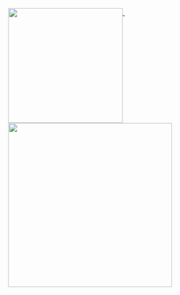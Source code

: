 <!-- ### Hi there 👋 
[![My GitHub Stats](https://github-readme-stats.vercel.app/api/?username=Weapon-X6&count_private=false&theme=tokyonight&showicons=true&title_color=ffd700)]()
   [![My GitHub Language Stats](https://github-readme-stats.vercel.app/api/top-langs/?username=Weapon-X6&langs_count=5&theme=tokyonight&title_color=ffd700)]()
-->
<a href="https://github.com/kjmczk">
  <img height="233" align="top" src="https://github-readme-stats.vercel.app/api/?username=Weapon-X6&count_private=true&theme=tokyonight&show_icons=true&title_color=ffd700" />
</a>&nbsp;
<a href="https://github.com/kjmczk">
  <img height="333" src="https://github-readme-stats.vercel.app/api/top-langs/?username=Weapon-X6&langs_count=6&theme=tokyonight&title_color=ffd700" />
</a>

<!--
**Weapon-X6/Weapon-X6** is a ✨ _special_ ✨ repository because its `README.md` (this file) appears on your GitHub profile.

Here are some ideas to get you started:

- 🔭 I’m currently working on ...
- 🌱 I’m currently learning ...
- 👯 I’m looking to collaborate on ...
- 🤔 I’m looking for help with ...
- 💬 Ask me about ...
- 📫 How to reach me: ...
- 😄 Pronouns: ...
- ⚡ Fun fact: ...
-->
